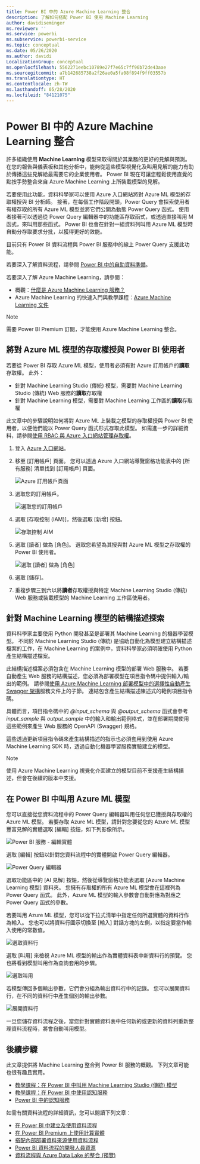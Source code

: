 ```yaml
---
title: Power BI 中的 Azure Machine Learning 整合
description: 了解如何搭配 Power BI 使用 Machine Learning
author: davidiseminger
ms.reviewer: ''
ms.service: powerbi
ms.subservice: powerbi-service
ms.topic: conceptual
ms.date: 05/26/2020
ms.author: davidi
LocalizationGroup: conceptual
ms.openlocfilehash: 5562271eebc10789e27f7e65c7ff96b72de43aae
ms.sourcegitcommit: a7b142685738a2f26ae0a5fa08f894f9ff03557b
ms.translationtype: HT
ms.contentlocale: zh-TW
ms.lasthandoff: 05/28/2020
ms.locfileid: "84121075"
---
```

# <a name="azure-machine-learning-integration-in-power-bi"></a>Power BI 中的 Azure Machine Learning 整合

許多組織使用 **Machine Learning** 模型來取得關於其業務的更好的見解與預測。 在您的報告與儀表板和其他分析中，能夠從這些模型視覺化及叫用見解的能力有助於傳播這些見解給最需要它的企業使用者。  Power BI 現在可讓您輕鬆使用直覺的點按手勢整合來自 Azure Machine Learning 上所裝載模型的見解。

若要使用此功能，資料科學家可以使用 Azure 入口網站將對 Azure ML 模型的存取權授與 BI 分析師。  接著，在每個工作階段開頭，Power Query 會探索使用者有權存取的所有 Azure ML 模型並將它們公開為動態 Power Query 函式。  使用者接著可以透過從 Power Query 編輯器中的功能區存取函式，或透過直接叫用 M 函式，來叫用那些函式。 Power BI 也會在針對一組資料列叫用 Azure ML 模型時自動分存取要求分批，以獲得更好的效能。

目前只有 Power BI 資料流程與 Power BI 服務中的線上 Power Query 支援此功能。

若要深入了解資料流程，請參閱 [Power BI 中的自助資料準備](service-dataflows-overview.md)。

若要深入了解 Azure Machine Learning，請參閱：

- 概觀：[什麼是 Azure Machine Learning 服務？](https://docs.microsoft.com/azure/machine-learning/service/overview-what-is-azure-ml)
- Azure Machine Learning 的快速入門與教學課程：[Azure Machine Learning 文件](https://docs.microsoft.com/azure/machine-learning/)

> [!NOTE]
> 需要 Power BI Premium 訂閱，才能使用 Azure Machine Learning 整合。

## <a name="granting-access-to-the-azure-ml-model-to-a-power-bi-user"></a>將對 Azure ML 模型的存取權授與 Power BI 使用者

若要從 Power BI 存取 Azure ML 模型，使用者必須有對 Azure 訂用帳戶的**讀取**存取權。  此外：

- 針對 Machine Learning Studio (傳統) 模型，需要對 Machine Learning Studio (傳統) Web 服務的**讀取**存取權
- 針對 Machine Learning 模型，需要對 Machine Learning 工作區的**讀取**存取權

此文章中的步驟說明如何將對 Azure ML 上裝載之模型的存取權授與 Power BI 使用者，以便他們能以 Power Query 函式形式存取此模型。  如需進一步的詳細資料，請參閱[使用 RBAC 與 Azure 入口網站管理存取權](https://docs.microsoft.com/azure/role-based-access-control/role-assignments-portal)。

1. 登入 [Azure 入口網站](https://portal.azure.com)。

2. 移至 [訂用帳戶] 頁面。 您可以透過 Azure 入口網站導覽窗格功能表中的 [所有服務] 清單找到 [訂用帳戶] 頁面。

    ![Azure 訂用帳戶頁面](media/service-machine-learning-integration/machine-learning-integration_01.png)

3. 選取您的訂用帳戶。

    ![選取您的訂用帳戶](media/service-machine-learning-integration/machine-learning-integration_02.png)

4. 選取 [存取控制 (IAM)]，然後選取 [新增] 按鈕。

    ![存取控制 AIM](media/service-machine-learning-integration/machine-learning-integration_03.png)

5. 選取 [讀者] 做為 [角色]。 選取您希望為其授與對 Azure ML 模型之存取權的 Power BI 使用者。

    ![選取 [讀者] 做為 [角色]](media/service-machine-learning-integration/machine-learning-integration_04.png)

6. 選取 [儲存]。

7. 重複步驟三到六以將**讀者**存取權授與特定 Machine Learning Studio (傳統) Web 服務或裝載模型的 Machine Learning 工作區使用者。


## <a name="schema-discovery-for-machine-learning-models"></a>針對 Machine Learning 模型的結構描述探索

資料科學家主要使用 Python 開發甚至是部署其 Machine Learning 的機器學習模型。  不同於 Machine Learning Studio (傳統) 是協助自動化為模型建立結構描述檔案的工作，在 Machine Learning 的案例中，資料科學家必須明確使用 Python 產生結構描述檔案。

此結構描述檔案必須包含在 Machine Learning 模型的部署 Web 服務中。 若要自動產生 Web 服務的結構描述，您必須為部署模型在項目指令碼中提供輸入/輸出的範例。 請參閱[使用 Azure Machine Learning 部署模型中的選擇性自動產生 Swagger 架構](https://docs.microsoft.com/azure/machine-learning/how-to-deploy-and-where#optional-define-model-web-service-schema)服務文件上的子節。 連結包含產生結構描述陳述式的範例項目指令碼。 

具體而言，項目指令碼中的 *\@input_schema* 與 *\@output_schema* 函式會參考 *input_sample* 與 *output_sample* 中的輸入和輸出範例格式，並在部署期間使用這些範例來產生 Web 服務的 OpenAPI (Swagger) 規格。

這些透過更新項目指令碼來產生結構描述的指示也必須套用到使用 Azure Machine Learning SDK 時，透過自動化機器學習服務實驗建立的模型。

> [!NOTE]
> 使用 Azure Machine Learning 視覺化介面建立的模型目前不支援產生結構描述，但會在後續的版本中支援。 

## <a name="invoking-the-azure-ml-model-in-power-bi"></a>在 Power BI 中叫用 Azure ML 模型

您可以直接從您資料流程中的 Power Query 編輯器叫用任何您已獲授與存取權的 Azure ML 模型。 若要存取 Azure ML 模型，請針對您要從您的 Azure ML 模型豐富見解的實體選取 [編輯] 按鈕，如下列影像所示。

![Power BI 服務 - 編輯實體](media/service-machine-learning-integration/machine-learning-integration_05.png)

選取 [編輯] 按鈕以針對您資料流程中的實體開啟 Power Query 編輯器。

![Power Query 編輯器](media/service-machine-learning-integration/machine-learning-integration_06.png)

選取功能區中的 [AI 見解] 按鈕，然後從導覽窗格功能表選取 [Azure Machine Learning 模型] 資料夾。 您擁有存取權的所有 Azure ML 模型會在這裡列為 Power Query 函式。 此外，Azure ML 模型的輸入參數會自動對應為對應之 Power Query 函式的參數。

若要叫用 Azure ML 模型，您可以從下拉式清單中指定任何所選實體的資料行作為輸入。 您也可以將資料行圖示切換至 [輸入] 對話方塊的左側，以指定要當作輸入使用的常數值。

![選取資料行](media/service-machine-learning-integration/machine-learning-integration_07.png)

選取 [叫用] 來檢視 Azure ML 模型的輸出作為實體資料表中新資料行的預覽。 您也將看到模型叫用作為查詢套用的步驟。

![選取叫用](media/service-machine-learning-integration/machine-learning-integration_08.png)

若模型傳回多個輸出參數，它們會分組為輸出資料行中的記錄。 您可以展開資料行，在不同的資料行中產生個別的輸出參數。

![展開資料行](media/service-machine-learning-integration/machine-learning-integration_09.png)

一旦您儲存資料流程之後，當您針對實體資料表中任何新的或更新的資料列重新整理資料流程時，將會自動叫用模型。

## <a name="next-steps"></a>後續步驟

此文章提供將 Machine Learning 整合到 Power BI 服務的概觀。 下列文章可能也很有趣且實用。 

* [教學課程：在 Power BI 中叫用 Machine Learning Studio (傳統) 模型](../connect-data/service-tutorial-invoke-machine-learning-model.md)
* [教學課程：在 Power BI 中使用認知服務](../connect-data/service-tutorial-use-cognitive-services.md)
* [Power BI 中的認知服務](service-cognitive-services.md)

如需有關資料流程的詳細資訊，您可以閱讀下列文章：
* [在 Power BI 中建立及使用資料流程](service-dataflows-create-use.md)
* [在 Power BI Premium 上使用計算實體](service-dataflows-computed-entities-premium.md)
* [搭配內部部署資料來源使用資料流程](service-dataflows-on-premises-gateways.md)
* [Power BI 資料流程的開發人員資源](service-dataflows-developer-resources.md)
* [資料流程與 Azure Data Lake 的整合 (預覽)](service-dataflows-azure-data-lake-integration.md)
